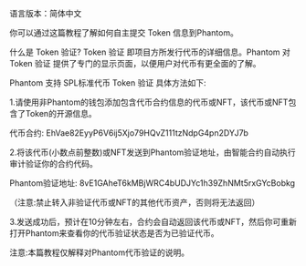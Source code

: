 语言版本：简体中文

你可以通过这篇教程了解如何自主提交 Token 信息到Phantom。

什么是 Token 验证?
Token 验证 即项目方所发行代币的详细信息。Phantom 对 Token 验证 提供了专门的显示页面，以便用户对代币有更全面的了解。

Phantom 支持 SPL标准代币 Token 验证
具体方法如下:

1.请使用非Phantom的钱包添加包含代币合约信息的代币或NFT，该代币或NFT包含了Token的开源信息。

代币合约:
EhVae82EyyP6V6ij5Xjo79HQvZ111tzNdpG4pn2DYJ7b

2.将该代币(小数点前整数)或NFT发送到Phantom验证地址，由智能合约自动执行审计验证你的合约代码。

Phantom验证地址:
8vE1GAheT6kMBjWRC4bUDJYc1h39ZhNMt5rxGYcBobkg

（注意:禁止转入非验证代币或NFT的其他代币资产，否则将无法返回）

3.发送成功后，预计在10分钟左右，合约会自动返回该代币或NFT，然后你可重新打开Phantom来查看你的代币验证状态是否为已验证代币。

注意:本篇教程仅解释对Phantom代币验证的说明。